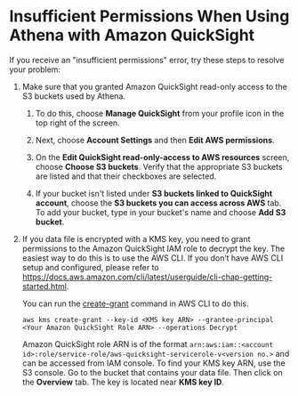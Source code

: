 # Insufficient Permissions When Using Athena with Amazon QuickSight<a name="troubleshoot-athena-insufficient-permissions"></a>

If you receive an "insufficient permissions" error, try these steps to resolve your problem:

1. Make sure that you granted Amazon QuickSight read\-only access to the S3 buckets used by Athena\. 

   1. To do this, choose **Manage QuickSight** from your profile icon in the top right of the screen\.

   1. Next, choose **Account Settings** and then **Edit AWS permissions**\. 

   1. On the **Edit QuickSight read\-only\-access to AWS resources** screen, choose **Choose S3 buckets**\. Verify that the appropriate S3 buckets are listed and that their checkboxes are selected\. 

   1. If your bucket isn't listed under **S3 buckets linked to QuickSight account**, choose the **S3 buckets you can access across AWS** tab\. To add your bucket, type in your bucket's name and choose **Add S3 bucket**\.

1. If you data file is encrypted with a KMS key, you need to grant permissions to the Amazon QuickSight IAM role to decrypt the key\. The easiest way to do this is to use the AWS CLI\. If you don’t have AWS CLI setup and configured, please refer to [https://docs\.aws\.amazon\.com/cli/latest/userguide/cli\-chap\-getting\-started\.html](https://docs.aws.amazon.com/cli/latest/userguide/cli-chap-getting-started.html)\.

   You can run the [create\-grant](https://docs.aws.amazon.com/cli/latest/reference/kms/create-grant.html) command in AWS CLI to do this\. 

   ```
   aws kms create-grant --key-id <KMS key ARN> --grantee-principal <Your Amazon QuickSight Role ARN> --operations Decrypt
   ```

   Amazon QuickSight role ARN is of the format `arn:aws:iam::<account id>:role/service-role/aws-quicksight-servicerole-v<version no.>` and can be accessed from IAM console\. To find your KMS key ARN, use the S3 console\. Go to the bucket that contains your data file\. Then click on the **Overview** tab\. The key is located near **KMS key ID**\.